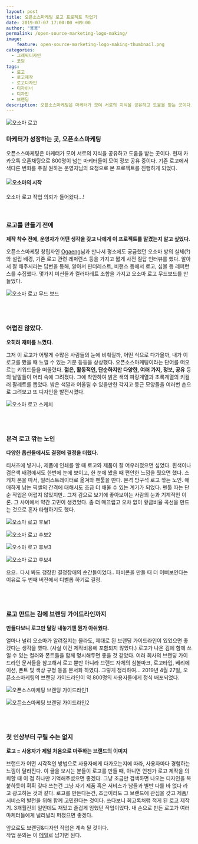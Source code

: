 ```yaml
---
layout: post
title: 오픈소스마케팅 로고 프로젝트 작업기
date: 2019-07-07 17:00:00 +09:00
author: "묭묭"
permalink: /open-source-marketing-logo-making/
image:
    feature: open-source-marketing-logo-making-thumbnail.png
categories:
  - 그래픽디자인
  - 코딩
tags:
  - 로고
  - 로고제작
  - 로고디자인
  - 디자이너
  - 디자인
  - 브랜딩
description: 오픈소스마케팅은 마케터가 모여 서로의 지식을 공유하고 도움을 받는 곳이다. 현재 카카오톡 오픈채팅으로 800명이 넘는 마케터들이 모여 정보 공유 중이다. 기존 로고에서 색다른 변화를 주길 원하는 운영자님의 요청으로 본 프로젝트를 진행하게 되었다.
---
```


![오소마 로고](https://lh3.googleusercontent.com/i3ab1IAIMn98C_HN-bLiT4tQjdGQY1TCXaMNKWM-gzmuAh7GVwcI5RXMb0T0c87ZfBf-z2K-JkbIqz86qoYaGI3buBvl6HGgvxj7Rv2XbeZdAKl4SvLl9NxUFxtKalreTtGRl3SMWArr6zmbE-gaw_uOopz2gNCZ7mV_jFuYeToqmzdDcBDc71t6ce6nIYM2yx1xaL6RXm7doI0GeQv3KQYiEziZCZZc5KU0sGNjVLB6Ks5yYeRXjVmL6ulNyGSGBGBkKmoj_d4IAHnWz0MXsbFEslT7kkFfRg9gv8Uq4IiOCevZzIjJGWxfV5vabLDazl0HBRDmHJnhN2QNigZcItMqqG4WmWM8yRn3KcvRmqdtR6RcCqGwi1OZSsU8yrgwQNUvRSo_duyc8SVGQ36YJSSuA97EoFufxmuRKWKXXGJv0ML2zAm4X3AnLXLGjFhCXFWt7moDFuqIrEom9XZX1Ig6NKEnQYlRc7C2SSBrzbyGYB1-NxQhlDMKaWlboS555C9Y8JAB5L0d05FVMoulPU1D0W1jAoy_f0uMy-yeG3T_v55q-TdZeBYoR2WIz5xB3mj5waM75fmDRrNwtv_qjnWfvyOeeWCECxcESrxOi9qhr3NEGwFNVMNTOg0l2PLwWk86Nkpsml_Rz390QLrqhRajNqQTkPQ1GLNEvy1QcLCviMI62GNsTxUnm0ibQHgc6Fpr3LTO69iBOsPogGrMeq-o=w390-h292-no)

### 마케터가 성장하는 곳, 오픈소스마케팅

오픈소스마케팅은 마케터가 모여 서로의 지식을 공유하고 도움을 받는 곳이다. 현재 카카오톡 오픈채팅으로 800명이 넘는 마케터들이 모여 정보 공유 중이다. 기존 로고에서 색다른 변화를 주길 원하는 운영자님의 요청으로 본 프로젝트를 진행하게 되었다.

<!--more-->

#### ![오소마의 시작](https://lh3.googleusercontent.com/fCNZsYDcHs6Ekp1riDUFh1P3cc8zzb4hc4sTHuDcgGy8DxL7XIHrhykepMYmreKCb3mBYUCnVb-wzcD6wgtTzhDyojhxm4kIN9uF2fA_vpnu28fXzHDY6-r5xtDYV9Abr1AwXQCqag=w499-h943-no)

오소마 로고 작업 의뢰가 들어왔다...!

<br>



### 로고를 만들기 전에

**제작 착수 전에, 운영자가 어떤 생각을 갖고
나에게 이 프로젝트를 맡겼는지 알고 싶었다.**

오픈소스마케팅 창립자인 [Ogaeng](<https://ogaeng.com/>)님과 만나서 평소에도 궁금했던 오소마 방의 실체(?)와 설립 배경, 기존 로고 관련 레퍼런스 등을 가지고 짧게 사전 질답 인터뷰를 했다. 알아서 잘 해주시라는 답변을 통해, 알아서 핀터레스트, 비핸스 등에서 로고, 심볼 등 레퍼런스를 수집했다. 몇가지 미션들과 컬러파레트 조합을 가지고 오소마 로고 무드보드를 만들었다.

![오소마 로고 무드 보드](https://lh3.googleusercontent.com/IVnV_yysrC5wGwXNALR5nNd4LA6iI5N4DNZOeEKNvPPhe3TRPGyzf_kTjQ62D-aXKyrSbjKq2xRkw6O_UPVllPsPwfeiVcHNkUn0aH4PSu0i8c8A7MmXkEFu8yMaLhQd1MHg1zyz6JS7tSgDzbOIRj-euHYE098meGD7waX_J4GZsJEikQzjASDJWuDV1uVRSkcu_qAsJxcilc1OYigJQpwZNTZuywAGjs2Jp9m2heDB6LPg4J_nLz7NSsW3h2TA_zRBOfAmUVlo6bn58vKoGy4eRvW69ELNrxKRiO31ub58xoxj6TaVmTPOi4LDfSfNtuOuduObNbjTZLuCX-rRqyA_rEu3VTIOs1QrFiWXHbr2ZMI2qhZ1aMgEgQgTL8bvI61DPF3qiKF4UzqOhrl_kEJfS4WGAApqtjXTcFTR9YcwaCFZoZUS7L02xcdveQD1Qh3GeJ5gVQBIn_UgNq-3DbiCLRISSNObhwV6NYPhTsXzMe-PmyRrtr1GRQXbOG1DZ9SXMB3vBSy35KnLc86M--5HLqGvQbubJFEi-Tko0_l40ZgQaJS2z8HsAbbiOHtiTOtjD_gBz2ES3foc5P6EKVEzOXEG3_SNSoDhNx6nLdgYk4_BNYQPaU_UHcghd4Z_DD1HPG2VtE8-UwrmawYeUCl6lFKnQkPizBg-CsIsHA3KuhvQI2ZvH49fYqv_eJfGwj7h2O0gVRDO9UkdYCMfwBWI=w1132-h640-no)

<br>
<br>



### 어렵진 않았다.

**오히려 재미를 느꼈다.**

그저 이 로고가 어떻게 수많은 사람들의 눈에 비춰질까, 어떤 식으로 다가올까, 내가 이 로고를 봤을 때 느낄 수 있는 기분 등등을 상상했다. 오픈소스마케팅이라는 단어를 떠오르는 키워드들을 떠올렸다. **젊은, 활동적인, 단순하지만 다양한, 여러 가지, 정보, 공유** 등의 낱말들이 머리 속에 그려졌다. 그에  착안하여 밝은 색의 파랑계열과 초록계열의 키컬러 팔레트를 뽑았다. 밝은 색깔과 어울릴 수 있을만한 각지고 둥근 모양들을 여러번 손으로 그려보고 또 디자인을 발전시켰다.

![오소마 로고 스케치](https://lh3.googleusercontent.com/0T1s5gvjZXYI7Vx4hywyGK7oMeWH5mIILmPT81TRgLqI0WG7VHUGGlzRCDgpfqOJZJzca4tMiFXoMEAuli4zJoQ2ANGZLD8myaNgKMziHEQQ176rzstP1dc4ad269F4HbmkjlkuuZH74V243YQKkLR_Psku-binJDJw5K_dsAL_Z5Fxl1gqZWULkEQlDrpfgU4MC92-ARUYTyUYwYE7lQvJSx7HxSFfItRf8q_mNdWeZaIWad9jrz5I5rSkURxs52IxT_y9dG4mh1cZNwLnmAXzrqqQPyi44i5DL5dzo1-oDyWWRR1qHU7o1hDUPn4llQ8hr7K38SBobab61Jumfxq9LFqa3p5YyNCV80fpWLR2yWvEGIRn5nmRiGE7HBl9v9tvHwWzBQbEUiX4cOY1GCQuttUw9ok96Xo3yefQHkM_s7WBOZW_MBhXBH8aQHUItk0RJ3zPItt8GLy-Mkca22MO2Wz5UsDXnQtIzPkAHCEzWq5dLzlAiSEXwrARONLOk3Jdar_CfRNePzgl4ufHYi4CqZqY8MKygzrdE8AQMDx4ILtwupODQkcz4BWJy1YsXNvcQv-kbO64KWr8DzpGD4FJwx6iY0S7Mo8khNLH47dHG0cUYZXxbpH31lJX0SuGg1x_04ulEiP1IfkzfRo-apEFFzKFosRAZHUb4KnEB_QwTH1byfZQKC8P47lNWSbrGEBZokBpX0RPcdTRlNgJOBEQ5=w1118-h626-no)


<br>
<br>


### 본격 로고 깎는 노인

**다양한 옵션들에서도 결정에 결정을 더했다.**

티셔츠에 넣거나, 제품에 인쇄를 할 때 로고와 제품이 잘 어우러졌으면 싶었다. 흰색이나 검은색 배경에서도 한번에 눈에 보이고, 한 눈에 봤을 때 편안한 느낌을 줬으면 했다. 스케치 본을 따서, 일러스트레이터로 옮겨와 펜툴을 딴다. 본격 방구석 로고 깎는 노인. 애매하게 남는 픽셀의 간격에 대해서도 조금 더 배울 수 있는 계기가 되었다. 펜툴 따는 단순 작업은 어렵지 않았지만.. 그저 감으로 보기에 좋아보이는 사람의 눈과 기계적인 이론. 그 사이에서 약간 고민이 생겼었다. 좀 더 매끄럽고 오차 없이 황금비율 곡선을 만드는 것으로 혼자 타협하기도 했다.



![오소마 로고 후보1](https://lh3.googleusercontent.com/1p1wDpeMQYx1QXKdgA2Xh4uGKKFu193FxmXEg56i-WSo12iAzilq4AukjY8FxFOnlFgO_D-wUiCo4l5VZ9H8Q767U4Ls-fUJ92ZkJjBX8ZyLm6KI89y5eb-MpK2UOsG_f0qPv9udzwzxM2NJ7fcLVbzBR5FZFWZGgyy3DrMW4ffd6Yy6oSw_H8O1R2iUaUmkrI8sMcJjWtbhgppW7d1eNPwAMyuceZNwV99uDhw9ebOmhnlUHdxu0W3Q6NB47HaqWF0NxcOHeiLl1nt8SpuAYloEdVWTQKkHoFjPWMPt2AkT-v6SV8CuuLS5cG4r7t30mi_SnWU6ypE8PDpiMwsXXO1QCP4v4iETBvPNQiMc6cLPKmdNLIsOJLQh_nOX4sGxB8H-AI0h1Cpx_xYgl2deN1Yek1VwUVprcmTR7jCUoMJElI1kAe2XUham7rMoDD_HO7ywDN8C8UUctZNLvQL1HP8NP1nivUwsn87taNqL0dtqF0-00wYdTksWIGe2Yea9StCIi5_VBhdMRvyuMgLG1Skn-oWONMGL2h13Zej5qXhM65ymGaZFQJUTizHnP48SjQ1VJ-DZn2jx_Fp9TYra5csC_c0vSlgx3XbNedf7mu19dFyqbxAzz3thf6qhzScIRuZhChLGNT4MWC_elCyUrjxloK3wCgE=w1109-h618-no)

![오소마 로고 후보2](https://lh3.googleusercontent.com/e7D1_BkV68LiHc5BzfCq32aGnfM76jq1Kn1b62DoqRDfyysoZaq-X1_6uCIXFbl4BkzX51Z8vaS6pjqw72xWN-W-ahX7_d1QFEBVP1yJBT7NaVRu22v8IV83kRh8dTRbqCYbcXc_Gq7XNjXpwk3_HqOPDIy0ey-1Eqkn_OACygiGmzfizBpopYd0HF-K3VuoaNLSHGYolCygKi0gVYrOiDmkqMjrfGWosF5me_bbMudLXFUfXEznY2S1bFfJVYfcOw5lpcBPmVu_LfZSfXqsTDX03s1aNcZLNXhNRrFL2DYQJFGBB_U4Y157CWUgUya7w-WiTJhiiekGlQk74PlNbwgEKKX0jmvLk0DFU5G9l5u3ucCuB2yms0efAPFwjk7bSOZmdO5pCVEhPJTuLQI4fLDGNbFR_pJG4l7kU3KcMniKcML4ZOpcPiiyD-70uUxlzabl-YE2r2EzcbjgDHtA5tX6Mjaduy11_gogW4vx1i8XGd5TeOX4mtaxOXyIe3FyNt02Fqujt1EgrRKwSYeyzG8MJFWgJbyvzjbV_1VoKfmubLnABhrlwgrJyQuM2_PTgyEzoXju3xS9XN67mZVtMxvTpWViAXOG8zXVXuc7h6AQ3j-IEG-x7sLRmBlFtuCJPEIyjGLX5RZkhqU4MPALwg73TE6sHTeQYL4DEPCUvpMV9l0R-x-QyKUGOjlW5VdRJpj4iO9VB1OvvMLvqYQ8q_W2=w1111-h615-no)

![오소마 로고 후보3](https://lh3.googleusercontent.com/jVulaAP23T38od5AshWbYI1J3cVfZo2UpMlM1cUSMNaZwXnaOPRqdMoH_o6xbFwE-r_xSIELfTJLH4tHzA3o8nS84vDPaos_-EcQkWN9J_2rkNO9xOGcXerDZJLxZ8w9mC0SzPP4b3eSUqtZWgS5R9MtTHLT_CukOvIDU59sOVPf3KngHrG8XlzGGMfr9YEc5UCkD5vRz_CLPCTg4Hzmn96GiJ1LxSMT8nnxXG_L4GhvD9YEPedMhmoroo-EwDjvQmWp_-N7IqnFchjTHd31O3q5ojDOWlqfqdZvCvZwKiftu6TWSUbBW7lTBdHWQyh1vq30V1LYgKepIAcaV8fzVsn-6NJ5cW7PzGne_UNDTZ51cbcobZ5j5ot4MC6QYarpVyC5s8A94cDAjvY-EIsnUn7TgOLWWhWYH_65hHXSYVZnrbaxUq0hgAvqYyc6yw14HSZde7IM4B7fvIliwkoCLJLRs3LwuqeSk5T_LY722J1AgJMBVEQwO_h-MWLgwcXxldtYL2-kMX-hwHE8VsjVGvfXr7EDKs7VopDxlkgU7OClJN9-nwRkCuw6_aTwM2DwvoardsFwSSJ_pjtfsclL53eBnJfJVQL2pMu0Srg_TDtmyJOXuzfZIF6BTSSAopPfkJn4kSin6JMMdCRm8BV2mD5UWNDDQqpacrgipBdvFO0LlmO3BDYqrUhnJjNs47AxsLknsbnX_xrPeG93BIYLoAax=w1108-h612-no)

![오소마 로고 후보4](https://lh3.googleusercontent.com/eAOI6Q3cO5CuQzglBHgfch8ufmbHo6eGP-D2pyBCB24-uK_VFCl_fLLSprsqjfQxTGYohY0-QQlwF--kW6o2Qu2RuoDFZy9ZwbfMypwju0fiLjaUbGTF9I2_sy-3-kNF9TKGDAeSb4v7OviIBWys1kzDbPeWkPx6rqnHiXhEp8UsP41syigRn_G6C7SwByltn80zmMuMK0aDHY1gEiKA3kC6Kb6zvhUXsTy-RKoE9RHJAKs3F-kG0GJ4Zu1qD1-kwzzHEi23aAnVX8R5w5Ur8Qv5janM31V5dJQMwrd_CKCi9W61kA10ewYGRzUGixLkij3G8oHX3rnrNAVbhEpk1C85rtH0VW9YKW_tPalFZt-6BC8ch0DkAwYLZgdyVcdPH4geZJA6PD2z4jUmKVvMDKbM7fU7goTCTZwj__nqYYpIL2r47kI4vfyVj-c-PAJYYAAg7fEUKnfu5WZsGR1nhwUkfg7LqW8qHyp9WRQIsFYbXHeJoPyEWp0vPWgpBQh53Bx50d4-RmllA8c0aNdH7iDhbpJgESJzIn9LAEQGS_SGsJDwom1Ah5RPJnRG_KX-ZmKtHysg-BrO7rwq5Y6z3stx-9mqEu61_T6KHG7rcoBpji-9am_Xd-s5UhF72iC966ShFggB5Ic4zsBdN0w7HTqE3OhexRmqfNYTICslMkSHvimTqtHd4XUWag7FelkrwZz8uMgxCYLeC_S5zZdfIIuy=w1119-h623-no)

으으.. 다시 봐도 갱장한 결정장애의 순간들이었다..
파비콘을 만들 때 더 이뻐보인다는 이유로 두 번째 버전에서 디벨롭 하기로 결정.

<br>
<br>



### 로고 만드는 김에 브랜딩 가이드라인까지

**만들다보니 로고만 달랑 내놓기엔 뭔가 아쉬웠다.**

얼마나 널리 오소마가 알려질지는 몰라도, 제대로 된 브랜딩 가이드라인이 있었으면 좋겠다는 생각을 했다. (사실 이건 제작비용에 포함되지 않았다.) 로고가 나온 김에 함께 쓰일 수 있는 컬러와 폰트들을 함께 명시해두면 좋을 것 같았다. 여러 회사의 브랜딩 가이드라인 문서들을 참고해서 로고 뿐만 아니라 브랜드 자체의 심볼마크, 로고타입, 베리에이션, 폰트 및 색상 규정 등을 문서화 하였다. 그렇게 정리하여... 2019년 4월 27일, 오픈소스마케팅의 브랜딩 가이드라인이 약 800명의 사용자들에게 정식 배포되었다.

![오픈소스마케팅 브랜딩 가이드라인1](https://lh3.googleusercontent.com/h29gyB0Nleme0CDmQnSfk52GFmlXi3kY0ptzi3oaheNPmYsQu3Pe4h4r1Se305hv7Qkefz5MGAZsl_iO8676oGaBtjuHcM-8F9Vs2kc9KiOxzOwjAZbgeL3w4DAt-zUvu4CDnt9oOCHSam0ct_mQ1rExyQ0-VUR_uAcRT5OfookACm0Pc9mzsMGAUlzR7z4ptjxmTyKOLSUfasy5_Y22czNZbxKoVCo7EjazH_M8k2h3rXXz1JvMZvDCFsCpQsuYzSIoUMghS5wTED4h8gKcbpegi2KnuRS__bLktzYGL3qsZMQRnfJMLhTAFv25h7RqcCGrN00JjgXoHde8_1psn9SeHdWhWF9Fm2oMToL1w5Bss6UQtAa5LdmW5bCOftQ6RcSVnxaAaeQEU18d6BfflhpmcHRyJyGdZsTlRsiNDQdKkJfBL9UVnYG_Oyu7-NgdScEQSoFTKH7gfXhWeqE9eTQBiWSCI8muOTNgMjDH_J_GHgPuTrDGJPFLNCexUIB7b_0pf1RcNExfN5roCPQXFjHuv3A-CdFqlnV2efhT8kmKpgptzY494sjoT5OjGtYtPNPYZzO1JShmHpRSsxM5kQbzRjWiz5EY6w3hmPVT2fpu-2mglVAa155WdELYTnyDLLAAuJrptB92hvNDq2CC5cG3zkflMJeY0Y-E6jV-4uNnbUV2_ARdVIdGfWXLPII8xYFp6VaiE8V6JDP39DxhJfoX=w1008-h711-no)

![오픈소스마케팅 브랜딩 가이드라인2](https://lh3.googleusercontent.com/mYVCb-5j-vp9AUImkmRH3ReC5PNVnaTViq5JkFuQsUbXAhb15IahbENyzwcq10DIc3FGCrvYyAIYilqCWsvCdYW7YF0VfONBbgTkygstaawjItW7otpdNkzi65SBEZkoi_VLzcuZZQZxvGu05-aVebV8xBsUrRVw4aCRG_z9TNj5XRfqFRR0fS2l9BuRajqei4eSSvO8qZjJoWD0vGvZAP2SECpspURXktEcqT7HRZ9D1GmFYKiucQTqsHAd1yzZlXQC8m-csRu_wPIoZRLDnCelRO7QohqpWyUz_HtKnLr0tQF-WqLOMp5W9CqI-N1Zb2WyVQ2gMWCUG2s3wF3cHpXyKIHH9Z3dYb2M7Vo0m3qqqmZVItrNAToaAyD2OJmlnIyu8JX7hwD_KqAZPcylSIV2oD5m_OUJkQCTGG2Q2Fsai8KaqHAIR-7pPvlUisUs2vS1XsrWmwOnAzieclzyVxWJr8YYJx4uL7rCV74xVkov2i4SfuRw00Z75rhKo1ZPzZuuRcIbgfP33hRDaPx1NVnF2vICKdhyefxCE-Rj6uir3mqxU_f-woLn34kG3vsPF005BJ_HMTDcoTBtyvvcc3CCR1smjd9QgsMipE0hf6EWnvgKPXc0wblRyG5iUanE1dPpYNa7Jc_rYuAgNmB2m4a1FMVvlNJDZM6Tj9hhJLwS4QzhtTQmsqA6zVKA3fK_843GqgU3L0hvUKFkUZTxJCOi=w1009-h709-no)


<br>
<br>


### 첫 인상부터 구릴 수는 없지

**로고 = 사용자가 제일 처음으로 마주하는 브랜드의 이미지**

브랜드가 어떤 시각적인 방법으로 사용자에게 다가오는지에 따라, 사용자마다 경험하는 느낌이 달라진다. 이 글을 보시는 분들이 로고를 만들 때, 아니면 언젠가 로고 제작을 의뢰할 때 이 점 하나만 기억해주셨으면 좋겠다. 그냥 조금만 검색하면 나오는 디자인을 복붙하듯이 휙휙 갖다 쓰는건 그냥 자기 제품 혹은 서비스가 남들과 별반 다를 바 없다 라고 광고하는 것과 같다. 로고를 만든다는건, 조금이라도 그 브랜드에 관심을 갖고 제품/서비스의 발전을 위해 함께 고민한다는 것이다. 쓰다보니 회고록처럼 적게 된 로고 제작기. 3개월전의 일인데도 재밌고 즐겁게 임했던 작업이었다. 내 손으로 만든 로고가 여러 마케터들에게 널리널리 퍼졌으면 좋겠다.

앞으로도 브랜딩&디자인 작업은 계속 될 것이다. <br> 작업 문의는 이 [메일](<mailto:iam@yumihong.com>)로 남기면 된다.
